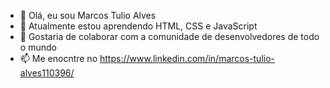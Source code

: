 - 👋 Olá, eu sou Marcos Tulio Alves
- 🌱 Atualmente estou aprendendo HTML, CSS e JavaScript
- 💞️ Gostaria de colaborar com a comunidade de desenvolvedores de todo o mundo
- 📫 Me enocntre no https://www.linkedin.com/in/marcos-tulio-alves110396/

<!---
marcostulioal/marcostulioal is a ✨ special ✨ repository because its `README.md` (this file) appears on your GitHub profile.
You can click the Preview link to take a look at your changes.
--->
